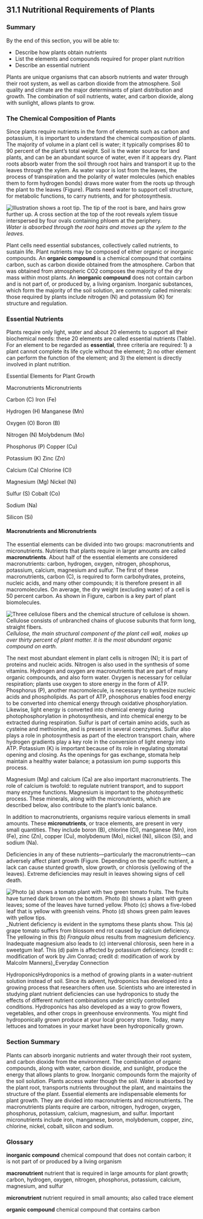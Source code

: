 ##  31.1 Nutritional Requirements of Plants 

### Summary

By the end of this section, you will be able to: 

  - Describe how plants obtain nutrients
  - List the elements and compounds required for proper plant nutrition
  - Describe an essential nutrient

Plants are unique organisms that can absorb nutrients and water through their root system, as well as carbon dioxide from the atmosphere. Soil quality and climate are the major determinants of plant distribution and growth. The combination of soil nutrients, water, and carbon dioxide, along with sunlight, allows plants to grow.

### The Chemical Composition of Plants

Since plants require nutrients in the form of elements such as carbon and potassium, it is important to understand the chemical composition of plants. The majority of volume in a plant cell is water; it typically comprises 80 to 90 percent of the plant’s total weight. Soil is the water source for land plants, and can be an abundant source of water, even if it appears dry. Plant roots absorb water from the soil through root hairs and transport it up to the leaves through the xylem. As water vapor is lost from the leaves, the process of transpiration and the polarity of water molecules (which enables them to form hydrogen bonds) draws more water from the roots up through the plant to the leaves (Figure). Plants need water to support cell structure, for metabolic functions, to carry nutrients, and for photosynthesis.

![ Illustration shows a root tip. The tip of the root is bare, and hairs grow further up. A cross section at the top of the root reveals xylem tissue interspersed by four ovals containing phloem at the periphery.][1] _Water is absorbed through the root hairs and moves up the xylem to the leaves._

Plant cells need essential substances, collectively called nutrients, to sustain life. Plant nutrients may be composed of either organic or inorganic compounds. An **organic compound** is a chemical compound that contains carbon, such as carbon dioxide obtained from the atmosphere. Carbon that was obtained from atmospheric CO2 composes the majority of the dry mass within most plants. An **inorganic compound** does not contain carbon and is not part of, or produced by, a living organism. Inorganic substances, which form the majority of the soil solution, are commonly called minerals: those required by plants include nitrogen (N) and potassium (K) for structure and regulation.

### Essential Nutrients

Plants require only light, water and about 20 elements to support all their biochemical needs: these 20 elements are called essential nutrients (Table). For an element to be regarded as **essential**, three criteria are required: 1) a plant cannot complete its life cycle without the element; 2) no other element can perform the function of the element; and 3) the element is directly involved in plant nutrition.

Essential Elements for Plant Growth

Macronutrients Micronutrients

Carbon (C)
Iron (Fe)

Hydrogen (H)
Manganese (Mn)

Oxygen (O)
Boron (B)

Nitrogen (N)
Molybdenum (Mo)

Phosphorus (P)
Copper (Cu)

Potassium (K)
Zinc (Zn)

Calcium (Ca)
Chlorine (Cl)

Magnesium (Mg)
Nickel (Ni)

Sulfur (S)
Cobalt (Co)

Sodium (Na)

Silicon (Si)

#### Macronutrients and Micronutrients

The essential elements can be divided into two groups: macronutrients and micronutrients. Nutrients that plants require in larger amounts are called **macronutrients**. About half of the essential elements are considered macronutrients: carbon, hydrogen, oxygen, nitrogen, phosphorus, potassium, calcium, magnesium and sulfur. The first of these macronutrients, carbon (C), is required to form carbohydrates, proteins, nucleic acids, and many other compounds; it is therefore present in all macromolecules. On average, the dry weight (excluding water) of a cell is 50 percent carbon. As shown in Figure, carbon is a key part of plant biomolecules.

![Three cellulose fibers and the chemical structure of cellulose is shown. Cellulose consists of unbranched chains of glucose subunits that form long, straight fibers.][2] _Cellulose, the main structural component of the plant cell wall, makes up over thirty percent of plant matter. It is the most abundant organic compound on earth._

The next most abundant element in plant cells is nitrogen (N); it is part of proteins and nucleic acids. Nitrogen is also used in the synthesis of some vitamins. Hydrogen and oxygen are macronutrients that are part of many organic compounds, and also form water. Oxygen is necessary for cellular respiration; plants use oxygen to store energy in the form of ATP. Phosphorus (P), another macromolecule, is necessary to synthesize nucleic acids and phospholipids. As part of ATP, phosphorus enables food energy to be converted into chemical energy through oxidative phosphorylation. Likewise, light energy is converted into chemical energy during photophosphorylation in photosynthesis, and into chemical energy to be extracted during respiration. Sulfur is part of certain amino acids, such as cysteine and methionine, and is present in several coenzymes. Sulfur also plays a role in photosynthesis as part of the electron transport chain, where hydrogen gradients play a key role in the conversion of light energy into ATP. Potassium (K) is important because of its role in regulating stomatal opening and closing. As the openings for gas exchange, stomata help maintain a healthy water balance; a potassium ion pump supports this process.

Magnesium (Mg) and calcium (Ca) are also important macronutrients. The role of calcium is twofold: to regulate nutrient transport, and to support many enzyme functions. Magnesium is important to the photosynthetic process. These minerals, along with the micronutrients, which are described below, also contribute to the plant’s ionic balance.

In addition to macronutrients, organisms require various elements in small amounts. These **micronutrients**, or trace elements, are present in very small quantities. They include boron (B), chlorine (Cl), manganese (Mn), iron (Fe), zinc (Zn), copper (Cu), molybdenum (Mo), nickel (Ni), silicon (Si), and sodium (Na).

Deficiencies in any of these nutrients—particularly the macronutrients—can adversely affect plant growth (Figure. Depending on the specific nutrient, a lack can cause stunted growth, slow growth, or chlorosis (yellowing of the leaves). Extreme deficiencies may result in leaves showing signs of cell death.

![Photo \(a\) shows a tomato plant with two green tomato fruits. The fruits have turned dark brown on the bottom. Photo \(b\) shows a plant with green leaves; some of the leaves have turned yellow. Photo \(c\) shows a five-lobed leaf that is yellow with greenish veins. Photo \(d\) shows green palm leaves with yellow tips.][3] _Nutrient deficiency is evident in the symptoms these plants show. This (a) grape tomato suffers from blossom end rot caused by calcium deficiency. The yellowing in this (b) _Frangula alnus_ results from magnesium deficiency. Inadequate magnesium also leads to (c) intervenal chlorosis, seen here in a sweetgum leaf. This (d) palm is affected by potassium deficiency. (credit c: modification of work by Jim Conrad; credit d: modification of work by Malcolm Manners)_Everyday Connection

HydroponicsHydroponics is a method of growing plants in a water-nutrient solution instead of soil. Since its advent, hydroponics has developed into a growing process that researchers often use. Scientists who are interested in studying plant nutrient deficiencies can use hydroponics to study the effects of different nutrient combinations under strictly controlled conditions. Hydroponics has also developed as a way to grow flowers, vegetables, and other crops in greenhouse environments. You might find hydroponically grown produce at your local grocery store. Today, many lettuces and tomatoes in your market have been hydroponically grown.

### Section Summary

Plants can absorb inorganic nutrients and water through their root system, and carbon dioxide from the environment. The combination of organic compounds, along with water, carbon dioxide, and sunlight, produce the energy that allows plants to grow. Inorganic compounds form the majority of the soil solution. Plants access water though the soil. Water is absorbed by the plant root, transports nutrients throughout the plant, and maintains the structure of the plant. Essential elements are indispensable elements for plant growth. They are divided into macronutrients and micronutrients. The macronutrients plants require are carbon, nitrogen, hydrogen, oxygen, phosphorus, potassium, calcium, magnesium, and sulfur. Important micronutrients include iron, manganese, boron, molybdenum, copper, zinc, chlorine, nickel, cobalt, silicon and sodium.

### Glossary

**inorganic compound** chemical compound that does not contain carbon; it is not part of or produced by a living organism 

**macronutrient** nutrient that is required in large amounts for plant growth; carbon, hydrogen, oxygen, nitrogen, phosphorus, potassium, calcium, magnesium, and sulfur 

**micronutrient** nutrient required in small amounts; also called trace element 

**organic compound** chemical compound that contains carbon 

   [1]: https://cnx.org/resources/03fa9f54460c03d0e708776fc4b672a7793fdad7/Figure_31_01_01.jpg
   [2]: https://cnx.org/resources/1b4be604079f57cbf28bbe68b109ff5461cf5bb8/Figure_31_01_02.jpg
   [3]: https://cnx.org/resources/d5532c1c6cc8df4363b192abde0b9b42924eeed9/Figure_31_01_03abcd.jpg

